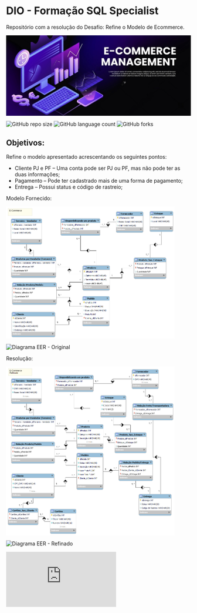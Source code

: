 
# DIO - Formação SQL Specialist

Repositório com a resolução do Desafio: Refine o Modelo de Ecommerce.

<img src="images\Banner-Ecommerce.jpeg" align='center' alt="drawing" width="1500" heigth="655"/>

![GitHub repo size](https://img.shields.io/github/repo-size/adricbarros/DIO-SQL-Database-Specialist?style=for-the-badge)
![GitHub language count](https://img.shields.io/github/languages/count/adricbarros/DIO-SQL-Database-Specialist?style=for-the-badge)
![GitHub forks](https://img.shields.io/github/forks/adricbarros/DIO-SQL-Database-Specialist?style=for-the-badge)


## Objetivos:

Refine o modelo apresentado acrescentando os seguintes pontos:

   * Cliente PJ e PF – Uma conta pode ser PJ ou PF, mas não pode ter as duas informações;
   * Pagamento – Pode ter cadastrado mais de uma forma de pagamento;
   * Entrega – Possui status e código de rastreio;

Modelo Fornecido:

<img src="Diagrama_EER-Ecommerce_Fornecido.png" align='center' alt="drawing" width="460" heigth="460"/>

![Diagrama EER - Original](https://github.com/adricbarros/DIO-SQL-Database-Specialist/blob/main/DP1/E-commerce%20-%20Original.mwb)


Resolução:

<img src="Diagrama_EER-Ecommerce_refinado.png" align='center' alt="drawing" width="460" heigth="460"/>

![Diagrama EER - Refinado](https://github.com/adricbarros/DIO-SQL-Database-Specialist/blob/main/DP1/E-commerce%20-%20Refinado.mwb)

![Script SQL - Schema](https://github.com/adricbarros/DIO-SQL-Database-Specialist/blob/main/DP1/Oficina-SQL_Create_Script.sql)
